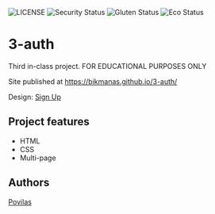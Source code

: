 ![LICENSE](https://img.shields.io/badge/license-MIT-blue.svg?style=flat-square)
![Security Status](https://img.shields.io/security-headers?label=Security&url=https%3A%2F%2Fgithub.com&style=flat-square)
![Gluten Status](https://img.shields.io/badge/Gluten-Free-green.svg)
![Eco Status](https://img.shields.io/badge/ECO-Friendly-green.svg)

# 3-auth

Third in-class project. FOR EDUCATIONAL PURPOSES ONLY

Site published at https://bikmanas.github.io/3-auth/

Design: [Sign Up](https://cdn.discordapp.com/attachments/648536139677958156/648860801997996052/day1dr.png)

## Project features
- HTML
- CSS 
- Multi-page

## Authors

[Povilas](https://github.com/bikmanas)
